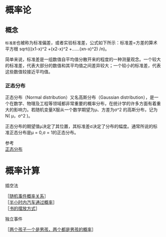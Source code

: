 # 概率论

## 概念

`标准差`也被称为标准偏差，或者实验标准差，公式如下所示：标准差=方差的算术平方根 sqrt(((x1-x)^2 +(x2-x)^2 +......(xn-x)^2) /n)。

简单来说，标准差是一组数值自平均值分散开来的程度的一种测量观念。一个较大的标准差，代表大部分的数值和其平均值之间差异较大；一个较小的标准差，代表这些数值较接近平均值。

### 正态分布

正态分布（Normal distribution）又名高斯分布（Gaussian distribution），是一个在数学、物理及工程等领域都非常重要的概率分布，在统计学的许多方面有着重大的影响力。若随机变量X服从一个数学期望为μ、方差为σ^2 的高斯分布，记为N( μ，σ^2 )。

正态分布的期望值μ决定了其位置，其标准差σ决定了分布的幅度。通常所说的标准正态分布是μ = 0,σ = 1的正态分布。

参考  
[正态分布](http://baike.baidu.com/view/45379.htm)

# 概率计算

插空法


［[随机事件概率关系](http://www.nowcoder.com/questionTerminal/245f9e7898b5490ab90ea026a824b9ca)］  
［[半小时内汽车通过概率](http://www.nowcoder.com/questionTerminal/836b01b7809248b7b6e9c30495d4680e)］  
［[书的摆放方式](http://www.nowcoder.com/questionTerminal/d19ed4ea584f4b0f9c45ebd6cd053abc)］  



独立事件

［[两个孩子一个是男孩，两个都是男孩的概率](http://www.nowcoder.com/questionTerminal/7ffb76a86ea4484fa06157419c3fee07)］  

